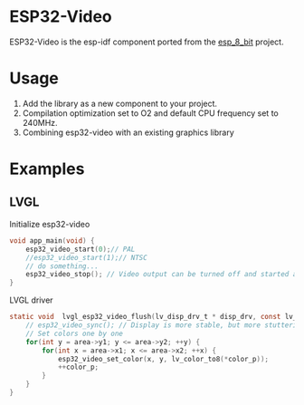 # ESP32-Video
ESP32-Video is the esp-idf component ported from the [esp_8_bit](https://github.com/ChisBread/esp_8_bit) project.

# Usage

1. Add the library as a new component to your project.
2. Compilation optimization set to O2 and default CPU frequency set to 240MHz.
3. Combining esp32-video with an existing graphics library

# Examples
## LVGL
Initialize esp32-video
```C
void app_main(void) {
    esp32_video_start(0);// PAL
    //esp32_video_start(1);// NTSC
    // do something...
    esp32_video_stop(); // Video output can be turned off and started at runtime
}
```
LVGL driver
```C
static void  lvgl_esp32_video_flush(lv_disp_drv_t * disp_drv, const lv_area_t * area, lv_color_t * color_p) {
    // esp32_video_sync(); // Display is more stable, but more stuttering
    // Set colors one by one
    for(int y = area->y1; y <= area->y2; ++y) {
        for(int x = area->x1; x <= area->x2; ++x) {
            esp32_video_set_color(x, y, lv_color_to8(*color_p));
            ++color_p;
        }
    }
}
```
